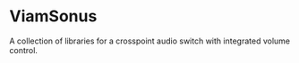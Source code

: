 ViamSonus
=========

A collection of libraries for a crosspoint audio switch with integrated volume control.
